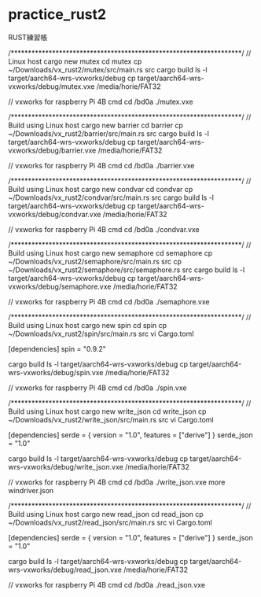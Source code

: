 # practice_rust2

RUST練習帳

/*******************************************************************/
// Linux host
cargo new mutex
cd mutex
cp ~/Downloads/vx_rust2/mutex/src/main.rs src
cargo build
ls -l target/aarch64-wrs-vxworks/debug
cp target/aarch64-wrs-vxworks/debug/mutex.vxe /media/horie/FAT32

// vxworks for raspberry Pi 4B
cmd
cd /bd0a
./mutex.vxe

/*******************************************************************/
// Build using Linux host
cargo new barrier
cd barrier
cp ~/Downloads/vx_rust2/barrier/src/main.rs src
cargo build
ls -l target/aarch64-wrs-vxworks/debug
cp target/aarch64-wrs-vxworks/debug/barrier.vxe /media/horie/FAT32

// vxworks for raspberry Pi 4B
cmd
cd /bd0a
./barrier.vxe

/*******************************************************************/
// Build using Linux host
cargo new condvar
cd condvar
cp ~/Downloads/vx_rust2/condvar/src/main.rs src
cargo build
ls -l target/aarch64-wrs-vxworks/debug
cp target/aarch64-wrs-vxworks/debug/condvar.vxe /media/horie/FAT32

// vxworks for raspberry Pi 4B
cmd
cd /bd0a
./condvar.vxe

/*******************************************************************/
// Build using Linux host
cargo new semaphore
cd semaphore
cp ~/Downloads/vx_rust2/semaphore/src/main.rs src
cp ~/Downloads/vx_rust2/semaphore/src/semaphore.rs src
cargo build
ls -l target/aarch64-wrs-vxworks/debug
cp target/aarch64-wrs-vxworks/debug/semaphore.vxe /media/horie/FAT32

// vxworks for raspberry Pi 4B
cmd
cd /bd0a
./semaphore.vxe

/*******************************************************************/
// Build using Linux host
cargo new spin
cd spin
cp ~/Downloads/vx_rust2/spin/src/main.rs src
vi Cargo.toml

[dependencies]
spin = "0.9.2"

cargo build
ls -l target/aarch64-wrs-vxworks/debug
cp target/aarch64-wrs-vxworks/debug/spin.vxe /media/horie/FAT32

// vxworks for raspberry Pi 4B
cmd
cd /bd0a
./spin.vxe

/*******************************************************************/
// Build using Linux host
cargo new write_json
cd write_json
cp ~/Downloads/vx_rust2/write_json/src/main.rs src
vi Cargo.toml

[dependencies]
serde = { version = "1.0", features = ["derive"] }
serde_json = "1.0"

cargo build
ls -l target/aarch64-wrs-vxworks/debug
cp target/aarch64-wrs-vxworks/debug/write_json.vxe /media/horie/FAT32

// vxworks for raspberry Pi 4B
cmd
cd /bd0a
./write_json.vxe
more windriver.json

/*******************************************************************/
// Build using Linux host
cargo new read_json
cd read_json
cp ~/Downloads/vx_rust2/read_json/src/main.rs src
vi Cargo.toml

[dependencies]
serde = { version = "1.0", features = ["derive"] }
serde_json = "1.0"

cargo build
ls -l target/aarch64-wrs-vxworks/debug
cp target/aarch64-wrs-vxworks/debug/read_json.vxe /media/horie/FAT32


// vxworks for raspberry Pi 4B
cmd
cd /bd0a
./read_json.vxe